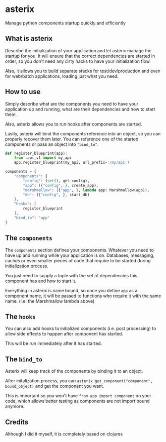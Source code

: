 # asterix
Manage python components startup quickly and efficiently

## What is asterix

Describe the initialization of your application and let asterix manage the
startup for you. It will ensure that the correct dependencies are started
in order, so you don't need any dirty hacks to have your initialization flow.

Also, it allows you to build separate stacks for test/dev/production and even
for web/batch applications, loading just what you need.

## How to use

Simply describe what are the components you need to have your application up
and running, what are their dependencies and how to start them.

Also, asterix allows you to run hooks after components are started.

Lastly, asterix will bind the components reference into an object, so you can
properly recover them later. You can reference one of the started components
or pass an object into `"bind_to"`.

```python
def register_blueprint(app):
    from .api_v1 import my_api
    app.register_blueprint(my_api, url_prefix='/my/api')

components = {
    "components": {
        "config": (set(), get_config),
        "app": ({"config", }, create_app),
        "marshmallow": ({"app", }, lambda app: Marshmallow(app)),
        "db": ({"config", }, start_db)
    },
    "hooks": [
        register_blueprint
    ],
    "bind_to": "app"
}
```

## The `components`
The `components` section defines your components. Whatever you need to have
up and running while your application is on. Databases, messaging, caches or
even smaller pieces of code that require to be started during initialization
process.

You just need to supply a tuple with the set of dependencies this component
has and how to start it.

Everything in asterix is name bound, so once you define `app` as a component
name, it will be passed to functions who require it with the same name.
(i.e. the Marshmallow lambda above)

## The `hooks`

You can also add hooks to initialized components (i.e. post processing) to
allow side effects to happen after component has started.

This will be run immediately after it has started.

## The `bind_to`

Asterix will keep track of the components by binding it to an object.

After initalization process, you can
`asterix.get_component("component", bound_object)` and get the component
you want.

This is important so you won't have `from app import component` on your code,
which allows better testing as components are not import bound anymore.


## Credits
Although I did it myself, it is completely based on clojures []()
